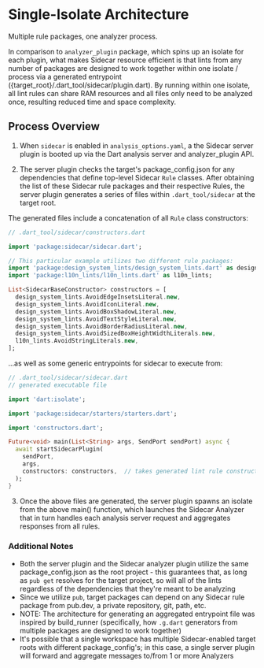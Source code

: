 
# Single-Isolate Architecture

Multiple rule packages, one analyzer process.

In comparison to ```analyzer_plugin``` package, which spins up an isolate for each plugin, what makes Sidecar resource efficient is that lints from any number of packages are designed to work together within one isolate / process via a generated entrypoint ({target_root}/.dart_tool/sidecar/plugin.dart). By running within one isolate, all lint rules can share RAM resources and all files only need to be analyzed once, resulting reduced time and space complexity.

## Process Overview

1. When ```sidecar``` is enabled in ```analysis_options.yaml```, a the Sidecar server plugin is booted up via the Dart analysis server and analyzer_plugin API. 

2. The server plugin checks the target's package_config.json for any dependencies that define top-level Sidecar ```Rule``` classes. After obtaining the list of these Sidecar rule packages and their respective Rules, the server plugin generates a series of files within ```.dart_tool/sidecar``` at the target root. 

The generated files include a concatenation of all ```Rule``` class constructors:

```dart
// .dart_tool/sidecar/constructors.dart

import 'package:sidecar/sidecar.dart';

// This particular example utilizes two different rule packages:
import 'package:design_system_lints/design_system_lints.dart' as design_system_lints;
import 'package:l10n_lints/l10n_lints.dart' as l10n_lints;

List<SidecarBaseConstructor> constructors = [
  design_system_lints.AvoidEdgeInsetsLiteral.new,
  design_system_lints.AvoidIconLiteral.new,
  design_system_lints.AvoidBoxShadowLiteral.new,
  design_system_lints.AvoidTextStyleLiteral.new,
  design_system_lints.AvoidBorderRadiusLiteral.new,
  design_system_lints.AvoidSizedBoxHeightWidthLiterals.new,
  l10n_lints.AvoidStringLiterals.new,
];
```

...as well as some generic entrypoints for sidecar to execute from:

```dart
// .dart_tool/sidecar/sidecar.dart
// generated executable file

import 'dart:isolate';

import 'package:sidecar/starters/starters.dart';

import 'constructors.dart';

Future<void> main(List<String> args, SendPort sendPort) async {
  await startSidecarPlugin(
    sendPort, 
    args,
    constructors: constructors,  // takes generated lint rule constructors as input
  );
}

```

3. Once the above files are generated, the server plugin spawns an isolate from the above main() function, which launches the Sidecar Analyzer that in turn handles each analysis server request and aggregates responses from all rules. 

### Additional Notes

- Both the server plugin and the Sidecar analyzer plugin utilize the same package_config.json as the root project - this guarantees that, as long as ```pub get``` resolves for the target project, so will all of the lints regardless of the dependencies that they're meant to be analyzing
- Since we utilize ```pub```, target packages can depend on any Sidecar rule package from pub.dev, a private repository, git, path, etc.
- NOTE: The architecture for generating an aggregated entrypoint file was inspired by build_runner (specifically, how ```.g.dart``` generators from multiple packages are designed to work together)
- It's possible that a single workspace has multiple Sidecar-enabled target roots with different package_config's; in this case, a single server plugin will forward and aggregate messages to/from 1 or more Analyzers